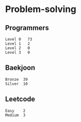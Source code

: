 # Problem-solving 

## Programmers
```
Level 0	  73
Level 1   2
Level 2   0
Level 3   0
```


## Baekjoon
```
Bronze	39
Silver  10
```

## Leetcode
```
Easy    2
Medium  3
```
